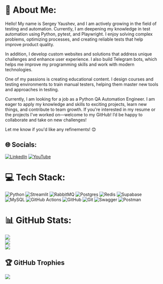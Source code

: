 # 💫 About Me:
Hello! My name is Sergey Yaushev, and I am actively growing in the field of testing and automation. Currently, I am deepening my knowledge in test automation using Python, pytest, and Playwright. I enjoy solving complex problems, optimizing processes, and creating reliable tests that help improve product quality.

In addition, I develop custom websites and solutions that address unique challenges and enhance user experience. I also build Telegram bots, which helps me improve my programming skills and work with modern technologies.

One of my passions is creating educational content. I design courses and testing environments to train manual testers, helping them master new tools and approaches in testing.

Currently, I am looking for a job as a Python QA Automation Engineer. I am eager to apply my knowledge and skills to exciting projects, learn new things, and contribute to team growth. If you're interested in my resume or the projects I've worked on—welcome to my GitHub! I’d be happy to collaborate and take on new challenges!

Let me know if you'd like any refinements! 😊


## 🌐 Socials:
[![LinkedIn](https://img.shields.io/badge/LinkedIn-%230077B5.svg?logo=linkedin&logoColor=white)](https://linkedin.com/in/yaushev-sergey) [![YouTube](https://img.shields.io/badge/YouTube-%23FF0000.svg?logo=YouTube&logoColor=white)](https://www.youtube.com/@WebTestingPro) 



# 💻 Tech Stack:
![Python](https://img.shields.io/badge/python-3670A0?style=for-the-badge&logo=python&logoColor=ffdd54)
![Streamlit](https://img.shields.io/badge/Streamlit-%23FE4B4B.svg?style=for-the-badge&logo=streamlit&logoColor=white) ![RabbitMQ](https://img.shields.io/badge/rabbitmq-FF6600?style=for-the-badge&logo=rabbitmq&logoColor=white) ![Postgres](https://img.shields.io/badge/postgres-%23316192.svg?style=for-the-badge&logo=postgresql&logoColor=white) ![Redis](https://img.shields.io/badge/redis-%23DD0031.svg?style=for-the-badge&logo=redis&logoColor=white) ![Supabase](https://img.shields.io/badge/Supabase-3ECF8E?style=for-the-badge&logo=supabase&logoColor=white) ![MySQL](https://img.shields.io/badge/mysql-4479A1.svg?style=for-the-badge&logo=mysql&logoColor=white) ![GitHub Actions](https://img.shields.io/badge/github%20actions-%232671E5.svg?style=for-the-badge&logo=githubactions&logoColor=white) ![GitHub](https://img.shields.io/badge/github-%23121011.svg?style=for-the-badge&logo=github&logoColor=white) ![Git](https://img.shields.io/badge/git-%23F05033.svg?style=for-the-badge&logo=git&logoColor=white) ![Swagger](https://img.shields.io/badge/-Swagger-%23Clojure?style=for-the-badge&logo=swagger&logoColor=white) ![Postman](https://img.shields.io/badge/Postman-FF6C37?style=for-the-badge&logo=postman&logoColor=white)
# 📊 GitHub Stats:
![](https://github-readme-stats.vercel.app/api?username=HonneMX&theme=nightowl&hide_border=false&include_all_commits=false&count_private=true)<br/>
![](https://nirzak-streak-stats.vercel.app/?user=HonneMX&theme=nightowl&hide_border=false)<br/>
![](https://github-readme-stats.vercel.app/api/top-langs/?username=HonneMX&theme=nightowl&hide_border=false&include_all_commits=false&count_private=true&layout=compact)

## 🏆 GitHub Trophies
![](https://github-profile-trophy.vercel.app/?username=HonneMX&theme=nightowl&no-frame=false&no-bg=true&margin-w=4)

<!-- Proudly created with GPRM ( https://gprm.itsvg.in ) -->
